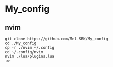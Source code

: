 # My_config
## nvim
```shell
git clone https://github.com/Mel-SRK/My_config
cd ./My_config
cp -r ./nvim ~/.config
cd ~/.config/nvim
nvim ./lua/plugins.lua
:w
```
